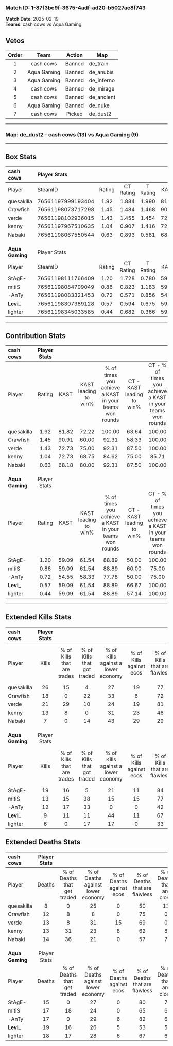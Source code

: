 ### Match ID: 1-87f3bc9f-3675-4adf-ad20-b5027ae8f743  
**Match Date**: 2025-02-19  
**Teams**: cash cows vs Aqua Gaming  

## Vetos  

| Order | Team | Action | Map |
| :---: | :--: | :----: | --- |
| 1 | cash cows | Banned | de_train |
| 2 | Aqua Gaming | Banned | de_anubis |
| 3 | Aqua Gaming | Banned | de_inferno |
| 4 | cash cows | Banned | de_mirage |
| 5 | cash cows | Banned | de_ancient |
| 6 | Aqua Gaming | Banned | de_nuke |
| 7 | cash cows | Picked | de_dust2 |

---  

### **Map**: de_dust2 - cash cows (13) vs Aqua Gaming (9)  
---  

## Box Stats  

| **cash cows**   | Player Stats      |        |           |          |       |       |       |         |        |      |     |
| :- | :- | :-: | :-: | :-: | :-: | :-: | :-: | :-: | :-: | :-: | :-: |
| Player          | SteamID           | Rating | CT Rating | T Rating | KAST  |  ADR  | Kills | Assists | Deaths | K/D  | HS% |
| quesakilla      | 76561197999193404 |  1.92  |   1.884   |  1.990   | 81.82 | 127.5 |  26   |    6    |   8    | 3.25 | 42  |
| Crawfish        | 76561198073717298 |  1.45  |   1.484   |  1.468   | 90.91 | 91.4  |  18   |    4    |   12   | 1.50 | 77  |
| verde           | 76561198102936015 |  1.43  |   1.455   |  1.454   | 72.73 | 95.4  |  21   |    5    |   13   | 1.62 | 71  |
| kenny           | 76561197967510635 |  1.04  |   0.907   |  1.416   | 72.73 | 73.0  |  13   |    4    |   13   | 1.00 | 53  |
| Nabaki          | 76561198067550544 |  0.63  |   0.893   |  0.581   | 68.18 | 40.7  |   7   |    1    |   14   | 0.50 | 57  |
|                 |                   |        |           |          |       |       |       |         |        |      |     |
|                 |                   |        |           |          |       |       |       |         |        |      |     |
|                 |                   |        |           |          |       |       |       |         |        |      |     |
| **Aqua Gaming** | Player Stats      |        |           |          |       |       |       |         |        |      |     |
| Player          | SteamID           | Rating | CT Rating | T Rating | KAST  |  ADR  | Kills | Assists | Deaths | K/D  | HS% |
| StAgE-          | 76561198111766409 |  1.20  |   1.728   |  0.780   | 59.09 | 95.9  |  19   |    4    |   15   | 1.27 | 36  |
| mitiS           | 76561198084709049 |  0.86  |   0.823   |  1.183   | 59.09 | 81.1  |  13   |    2    |   17   | 0.76 | 69  |
| -AnTy           | 76561198083321453 |  0.72  |   0.571   |  0.856   | 54.55 | 55.8  |  12   |    6    |   17   | 0.71 | 66  |
| __Levi___       | 76561198307389128 |  0.57  |   0.594   |  0.675   | 59.09 | 49.0  |   9   |    5    |   19   | 0.47 | 66  |
| lighter         | 76561198345033585 |  0.44  |   0.682   |  0.366   | 59.09 | 40.7  |   6   |    3    |   18   | 0.33 | 83  |
---  

## Contribution Stats  

| **cash cows**   | Player Stats |       |                      |                                                        |                           |                                                             |                          |                                                            |
| :- | :-: | :-: | :-: | :-: | :-: | :-: | :-: | :-: |
| Player          |    Rating    | KAST  | KAST leading to win% | % of times you achieve a KAST in your teams won rounds | CT - KAST leading to win% | CT - % of times you achieve a KAST in your teams won rounds | T - KAST leading to win% | T - % of times you achieve a KAST in your teams won rounds |
| quesakilla      |     1.92     | 81.82 |        72.22         |                         100.00                         |           63.64           |                           100.00                            |          85.71           |                           100.00                           |
| Crawfish        |     1.45     | 90.91 |        60.00         |                         92.31                          |           58.33           |                           100.00                            |          62.50           |                           83.33                            |
| verde           |     1.43     | 72.73 |        75.00         |                         92.31                          |           87.50           |                           100.00                            |          62.50           |                           83.33                            |
| kenny           |     1.04     | 72.73 |        68.75         |                         84.62                          |           75.00           |                            85.71                            |          62.50           |                           83.33                            |
| Nabaki          |     0.63     | 68.18 |        80.00         |                         92.31                          |           87.50           |                           100.00                            |          71.43           |                           83.33                            |
|                 |              |       |                      |                                                        |                           |                                                             |                          |                                                            |
|                 |              |       |                      |                                                        |                           |                                                             |                          |                                                            |
|                 |              |       |                      |                                                        |                           |                                                             |                          |                                                            |
| **Aqua Gaming** | Player Stats |       |                      |                                                        |                           |                                                             |                          |                                                            |
| Player          |    Rating    | KAST  | KAST leading to win% | % of times you achieve a KAST in your teams won rounds | CT - KAST leading to win% | CT - % of times you achieve a KAST in your teams won rounds | T - KAST leading to win% | T - % of times you achieve a KAST in your teams won rounds |
| StAgE-          |     1.20     | 59.09 |        61.54         |                         88.89                          |           50.00           |                           100.00                            |          80.00           |                           80.00                            |
| mitiS           |     0.86     | 59.09 |        61.54         |                         88.89                          |           60.00           |                            75.00                            |          62.50           |                           100.00                           |
| -AnTy           |     0.72     | 54.55 |        58.33         |                         77.78                          |           50.00           |                            75.00                            |          66.67           |                           80.00                            |
| __Levi___       |     0.57     | 59.09 |        61.54         |                         88.89                          |           66.67           |                           100.00                            |          57.14           |                           80.00                            |
| lighter         |     0.44     | 59.09 |        61.54         |                         88.89                          |           57.14           |                           100.00                            |          66.67           |                           80.00                            |
---  

## Extended Kills Stats  

| **cash cows**   | Player Stats |                            |                            |                                    |                         |                              |                                 |                                       |                    |           |
| :- | :-: | :-: | :-: | :-: | :-: | :-: | :-: | :-: | :-: | :-: |
| Player          |    Kills     | % of Kills that are trades | % of Kills that got traded | % of Kills against a lower economy | % of Kills against ecos | % of Kills that are flawless | % of Kills that are close duels | % of Kills that are assisted by flash | Pistol Round Kills | AWP Kills |
| quesakilla      |      26      |             15             |             4              |                 27                 |           19            |              77              |                4                |                   4                   |         1          |    10     |
| Crawfish        |      18      |             0              |             22             |                 33                 |            6            |              72              |                0                |                   0                   |         2          |     2     |
| verde           |      21      |             29             |             10             |                 24                 |           19            |              81              |               10                |                  10                   |         2          |     1     |
| kenny           |      13      |             8              |             0              |                 31                 |           23            |              46              |               15                |                   8                   |         1          |     0     |
| Nabaki          |      7       |             0              |             14             |                 43                 |           29            |              29              |                0                |                   0                   |         1          |     0     |
|                 |              |                            |                            |                                    |                         |                              |                                 |                                       |                    |           |
|                 |              |                            |                            |                                    |                         |                              |                                 |                                       |                    |           |
|                 |              |                            |                            |                                    |                         |                              |                                 |                                       |                    |           |
| **Aqua Gaming** | Player Stats |                            |                            |                                    |                         |                              |                                 |                                       |                    |           |
| Player          |    Kills     | % of Kills that are trades | % of Kills that got traded | % of Kills against a lower economy | % of Kills against ecos | % of Kills that are flawless | % of Kills that are close duels | % of Kills that are assisted by flash | Pistol Round Kills | AWP Kills |
| StAgE-          |      19      |             16             |             5              |                 21                 |           11            |              84              |                5                |                  16                   |         5          |     7     |
| mitiS           |      13      |             15             |             38             |                 15                 |           15            |              77              |                8                |                   8                   |         2          |     0     |
| -AnTy           |      12      |             17             |             33             |                 0                  |            0            |              42              |                0                |                   8                   |         3          |     0     |
| __Levi___       |      9       |             11             |             11             |                 44                 |           11            |              67              |               11                |                  22                   |         0          |     0     |
| lighter         |      6       |             0              |             17             |                 17                 |            0            |              33              |                0                |                  17                   |         0          |     0     |
## Extended Deaths Stats  

| **cash cows**   | Player Stats |                             |                                   |                          |                               |                            |                           |               |
| :- | :-: | :-: | :-: | :-: | :-: | :-: | :-: | :-: |
| Player          |    Deaths    | % of Deaths that get traded | % of Deaths against lower economy | % of Deaths against ecos | % of Deaths that are flawless | % of Deaths that are close | % of Deaths while blinded | Deaths to AWP |
| quesakilla      |      8       |              0              |                25                 |            0             |              50               |             13             |             0             |       1       |
| Crawfish        |      12      |              8              |                 8                 |            0             |              75               |             0              |             0             |       1       |
| verde           |      13      |              8              |                31                 |            15            |              69               |             0              |            23             |       1       |
| kenny           |      13      |             31              |                23                 |            8             |              62               |             8              |             8             |       3       |
| Nabaki          |      14      |             36              |                21                 |            0             |              57               |             7              |            29             |       1       |
|                 |              |                             |                                   |                          |                               |                            |                           |               |
|                 |              |                             |                                   |                          |                               |                            |                           |               |
|                 |              |                             |                                   |                          |                               |                            |                           |               |
| **Aqua Gaming** | Player Stats |                             |                                   |                          |                               |                            |                           |               |
| Player          |    Deaths    | % of Deaths that get traded | % of Deaths against lower economy | % of Deaths against ecos | % of Deaths that are flawless | % of Deaths that are close | % of Deaths while blinded | Deaths to AWP |
| StAgE-          |      15      |              0              |                27                 |            0             |              80               |             7              |             0             |       3       |
| mitiS           |      17      |             18              |                24                 |            0             |              65               |             6              |             6             |       4       |
| -AnTy           |      17      |              0              |                29                 |            6             |              82               |             6              |             0             |       3       |
| __Levi___       |      19      |             16              |                26                 |            5             |              53               |             5              |             5             |       0       |
| lighter         |      18      |             17              |                28                 |            6             |              67               |             6              |            11             |       3       |
